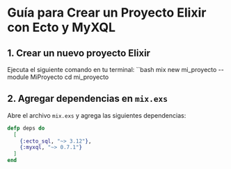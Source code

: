 # Guía para Crear un Proyecto Elixir con Ecto y MyXQL

## 1. Crear un nuevo proyecto Elixir
Ejecuta el siguiente comando en tu terminal:
``bash
mix new mi_proyecto --module MiProyecto
cd mi_proyecto


## 2. Agregar dependencias en `mix.exs`
Abre el archivo `mix.exs` y agrega las siguientes dependencias:

```elixir
defp deps do
  [
    {:ecto_sql, "~> 3.12"},
    {:myxql, "~> 0.7.1"}
  ]
end
